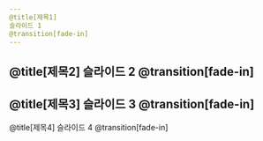 ```yaml
---
@title[제목1] 
슬라이드 1
@transition[fade-in]
---
```

@title[제목2] 
슬라이드 2
@transition[fade-in]
---
@title[제목3] 
슬라이드 3
@transition[fade-in]
---
@title[제목4] 
슬라이드 4
@transition[fade-in]
